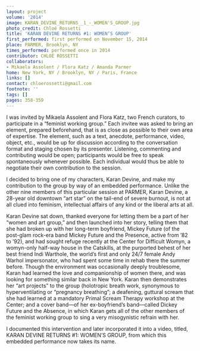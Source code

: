```yaml
---
layout: project
volume: '2014'
image: KARAN_DEVINE_RETURNS__1_-_WOMEN'S_GROUP.jpg
photo_credit: Chloé Rossetti
title: 'KARAN DEVINE RETURNS #1: WOMEN’S GROUP'
first_performed: first performed on November 15, 2014
place: PARMER, Brooklyn, NY
times_performed: performed once in 2014
contributor: CHLOÉ ROSSETTI
collaborators:
- Mikaela Assolent / Flora Katz / Amanda Parmer
home: New York, NY / Brooklyn, NY / Paris, France
links: []
contact: chloerossetti@gmail.com
footnote: ''
tags: []
pages: 358-359
---
```


I was invited by Mikaela Assolent and Flora Katz, two French curators, to participate in a “feminist working group.” Each invitee was asked to bring an element, prepared beforehand, that is as close as possible to their own area of expertise. The element, such as a text, anecdote, performance, video, object, etc., would be up for discussion according to the conversation format and staging chosen by its presenter. Listening, commenting and contributing would be open; participants would be free to speak spontaneously whenever possible. Each individual would thus be able to negotiate their own contribution to the session.

I decided to bring one of my characters, Karan Devine, and make my contribution to the group by way of an embedded performance. Unlike the other nine members of this particular session at PARMER, Karan Devine, a 28-year old downtown “art star” on the tail-end of severe burnout, is not at all clued into feminism, intellectual affairs of any kind or the liberal arts at all.

Karan Devine sat down, thanked everyone for letting them be a part of her “women and art group,” and then launched into her story, telling them that she had broken up with her long-term boyfriend, Mickey Future (of the post-glam rock-era band Mickey Future and the Presence, active from ’82 to ’92), and had sought refuge recently at the Center for Difficult Womyn, a womyn-only half-way house in the Catskills, at the purported behest of her best friend Indi Warthole, the world’s first and only 24/7 female Andy Warhol impersonator, who had spent some time in rehab there the summer before. Though the environment was occasionally deeply troublesome, Karan had learned the love and companionship of women there, and was looking for something similar back in New York. Karan then demonstrates her “art projects” to the group (holotropic breath work, synonymous to hyperventilating or “pregnancy breathing”; a deafening, guttural scream that she had learned at a mandatory Primal Scream Therapy workshop at the Center; and a cover band—of her ex-boyfriend’s band—called Dickey Future and the Absence, in which Karan gets all of the other members of the feminist working group to sing a very misogynistic refrain with her.

I documented this intervention and later incorporated it into a video, titled, KARAN DEVINE RETURNS #1: WOMEN’S GROUP, from which this embedded performance now takes its name.
